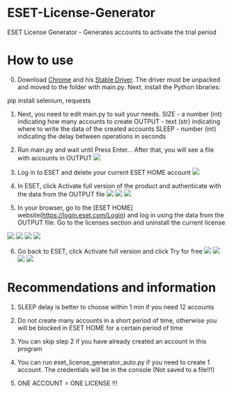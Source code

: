 # ESET-License-Generator
ESET License Generator - Generates accounts to activate the trial period

# How to use

0. Download [Chrome](https://www.google.com/intl/ru/chrome/) and his [Stable Driver](https://chromedriver.chromium.org/). The driver must be unpacked and moved to the folder with main.py. Next, install the Python libraries:

pip install selenium, requests

1. Next, you need to edit main.py to suit your needs.
SIZE - a number (int) indicating how many accounts to create
OUTPUT - text (str) indicating where to write the data of the created accounts
SLEEP - number (int) indicating the delay between operations in seconds

2. Run main.py and wait until Press Enter...
After that, you will see a file with accounts in OUTPUT
![](img/0_opt.png)

3. Log in to ESET and delete your current ESET HOME account
![](img/1_opt.png)

4. In ESET, click Activate full version of the product and authenticate with the data from the OUTPUT file
![](img/2_opt.png)
![](img/3_opt.png)
![](img/4_opt.png)

5. In your browser, go to the [ESET HOME] website(https://login.eset.com/Login) and log in using the data from the OUTPUT file.
Go to the licenses section and uninstall the current license

![](img/5_opt.png)
![](img/6_opt.png)
![](img/7_opt.png)
![](img/8_opt.png)

6. Go back to ESET, click Activate full version and click Try for free
![](img/9_opt.png)
![](img/10_opt.png)
![](img/11_opt.png)
![](img/12_opt.png)

# Recommendations and information

1. SLEEP delay is better to choose within 1 min if you need 12 accounts

2. Do not create many accounts in a short period of time, otherwise you will be blocked in ESET HOME for a certain period of time

3. You can skip step 2 if you have already created an account in this program

4. You can run eset_license_generator_auto.py if you need to create 1 account. The credentials will be in the console (Not saved to a file!!!)

5. ONE ACCOUNT = ONE LICENSE !!!
